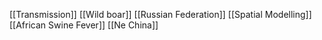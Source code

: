 [[Transmission]]
[[Wild boar]]
[[Russian Federation]]
[[Spatial Modelling]]
[[African Swine Fever]]
[[Ne China]]
